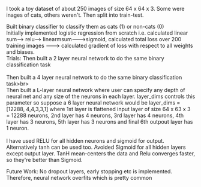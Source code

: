 I took a toy dataset of about 250 images of size 64 x 64 x 3. Some were inages of cats, others weren't. Then split into train-test. 

Built binary classifier to classify them as cats (1) or non-cats (0) <br>
Initially implemented logistic regression from scratch i.e. calculated linear sum--> relu--> linearmsum--->sigmoid, calculated total loss over 200 training images ---> calculated gradient of loss with respect to all weights and biases. <br> 
Trials:
Then built a 2 layer neural network to do the same binary classification task <br>
<br>
Then built a 4 layer neural network to do the same binary classification task>br>
<br>
Then built a L-layer neural network where user can specify any depth of neural net and any size of the neurons in each layer. layer_dims controls this parameter so suppose a 6 layer neural network would be layer_dims = [12288, 4,4,3,3,1] where 1st layer is flattened input layer of size 64 x 63 x 3 = 12288 neurons, 2nd layer has 4 neurons, 3rd layer has 4 neurons, 4th layer has 3 neurons, 5th layer has 3 neurons and final 6th outpout layer has 1 neuron.<br>
<br>
I have used RELU for all hidden neurons and sigmoid for output. Alternatively tanh can be used too. Avoided Sigmoid for all hidden layers except output layer. TanH mean-centers the data and Relu converges faster, so they're better than Sigmoid. 

Future Work: No dropout layers, early stopping etc is implemented. Therefore, neural network overfits which is pretty common
